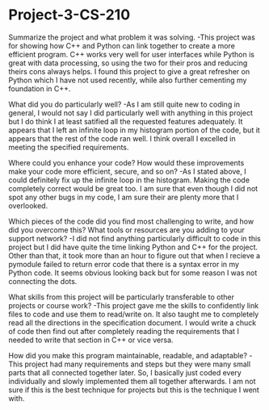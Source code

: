# Project-3-CS-210

Summarize the project and what problem it was solving.
-This project was for showing how C++ and Python can link together to create a more efficient program. 
C++ works very well for user interfaces while Python is great with data processing, so using the two for their pros and reducing theirs cons always helps.
I found this project to give a great refresher on Python which I have not used recently, while also further cementing my foundation in C++.

What did you do particularly well?
-As I am still quite new to coding in general, I would not say I did particularly well with anything in this project but I do think I at least satified 
all the requested features adequately. It appears that I left an infinite loop in my histogram portion of the code, but it appears that the rest of the code ran well.
I think overall I excelled in meeting the specified requirements.

Where could you enhance your code? How would these improvements make your code more efficient, secure, and so on?
-As I stated above, I could definitely fix up the infinite loop in the histogram. Making the code completely correct would be great too. I am sure that even though I did 
not spot any other bugs in my code, I am sure their are plenty more that I overlooked.

Which pieces of the code did you find most challenging to write, and how did you overcome this? What tools or resources are you adding to your support network?
-I did not find anything particularly difficult to code in this project but I did have quite the time linking Python and C++ for the project. Other than that, it took
more than an hour to figure out that when I recieve a pymodule failed to return error code that there is a syntax error in my Python code. It seems obvious looking back
but for some reason I was not connecting the dots.

What skills from this project will be particularly transferable to other projects or course work?
-This project gave me the skills to confidently link files to code and use them to read/write on. It also taught me to completely read all the directions in the 
specification document. I would write a chuck of code then find out after completely reading the requirements that I needed to write that section in C++ or vice versa.

How did you make this program maintainable, readable, and adaptable?
-This project had many requirements and steps but they were many small parts that all connected together later. So, I basically just coded every individually and slowly
implemented them all together afterwards. I am not sure if this is the best technique for projects but this is the technique I went with.
